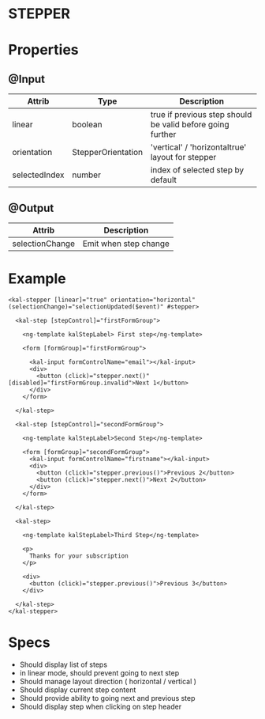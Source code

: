 
# STEPPER

# Properties

## @Input
  | Attrib        | Type    | Description                                                                               |
  |---------------|---------|-------------------------------------------------------------------------------------------|
  | linear        | boolean | true if previous step should be valid before going further                                |
  | orientation   | StepperOrientation | 'vertical' / 'horizontaltrue' layout for stepper                                |
  | selectedIndex | number  | index of selected step by default                                                        |

## @Output

| Attrib        | Description                                                                                               |
|---------------|-----------------------------------------------------------------------------------------------------------|
| selectionChange     | Emit when step change|

# Example
```
<kal-stepper [linear]="true" orientation="horizontal" (selectionChange)="selectionUpdated($event)" #stepper>

  <kal-step [stepControl]="firstFormGroup">

    <ng-template kalStepLabel> First step</ng-template>

    <form [formGroup]="firstFormGroup">

      <kal-input formControlName="email"></kal-input>
      <div>
        <button (click)="stepper.next()" [disabled]="firstFormGroup.invalid">Next 1</button>
      </div>
    </form>

  </kal-step>

  <kal-step [stepControl]="secondFormGroup">

    <ng-template kalStepLabel>Second Step</ng-template>

    <form [formGroup]="secondFormGroup">
      <kal-input formControlName="firstname"></kal-input>
      <div>
        <button (click)="stepper.previous()">Previous 2</button>
        <button (click)="stepper.next()">Next 2</button>
      </div>
    </form>

  </kal-step>

  <kal-step>

    <ng-template kalStepLabel>Third Step</ng-template>

    <p>
      Thanks for your subscription
    </p>

    <div>
      <button (click)="stepper.previous()">Previous 3</button>
    </div>

  </kal-step>
</kal-stepper>

```


# Specs
* Should display list of steps
* in linear mode, should prevent going to next step
* Should manage layout direction ( horizontal / vertical )
* Should display current step content
* Should provide ability to going next and previous step
* Should display step when clicking on step header
